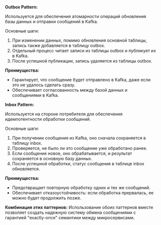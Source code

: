 
**Outbox Pattern:**

Используется для обеспечения атомарности операций обновления базы данных и отправки сообщений в Kafka.

Основные шаги:

1. При изменении данных, помимо обновления основной таблицы, запись также добавляется в таблицу outbox.
2. Отдельный процесс читает записи из таблицы outbox и публикует их в Kafka.
3. После успешной публикации, запись удаляется из таблицы outbox.

**Преимущества:**

- Гарантирует, что сообщение будет отправлено в Kafka, даже если это не удалось сделать сразу.
- Обеспечивает согласованность между базой данных и сообщениями в Kafka.

**Inbox Pattern:**

Используется на стороне потребителя для обеспечения идемпотентности обработки сообщений.

Основные шаги:

1. При получении сообщения из Kafka, оно сначала сохраняется в таблицу inbox.
2. Проверяется, не было ли это сообщение уже обработано ранее.
3. Если сообщение новое, оно обрабатывается, и результат сохраняется в основную базу данных.
4. После успешной обработки, статус сообщения в таблице inbox обновляется.

**Преимущества:**

- Предотвращает повторную обработку одних и тех же сообщений.
- Обеспечивает отказоустойчивость: если обработка прервалась, ее можно будет продолжить позже.

**Комбинация этих паттернов:** Использование обоих паттернов вместе позволяет создать надежную систему обмена сообщениями с гарантией "exactly-once" семантики между микросервисами.